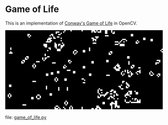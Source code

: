 # Game of Life

This is an implementation of [Conway's Game of Life](https://en.wikipedia.org/wiki/Conway%27s_Game_of_Life) in OpenCV. 

![gol](img/game_of_life.gif)

file: [game_of_life.py](../src/game_of_life.py)
